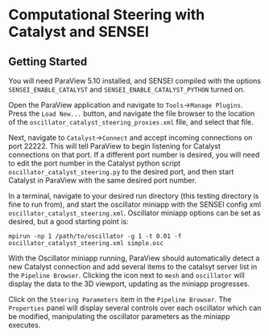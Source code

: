 # Computational Steering with Catalyst and SENSEI

## Getting Started

You will need ParaView 5.10 installed, and SENSEI compiled with the options `SENSEI_ENABLE_CATALYST` and `SENSEI_ENABLE_CATALYST_PYTHON` turned on.

Open the ParaView application and navigate to `Tools`->`Manage Plugins`. Press the `Load New...` button, and navigate the file browser to the location of the `oscillator_catalyst_steering_proxies.xml` file, and select that file.

Next, navigate to `Catalyst`->`Connect` and accept incoming connections on port 22222. This will tell ParaView to begin listening for Catalyst connections on that port. If a different port number is desired, you will need to edit the port number in the Catalyst python script `oscillator_catalyst_steering.py` to the desired port, and then start Catalyst in ParaView with the same desired port number.

In a terminal, navigate to your desired run directory (this testing directory is fine to run from), and start the oscillator miniapp with the SENSEI config xml `oscillator_catalyst_steering.xml`. Oscillator miniapp options can be set as desired, but a good starting point is:

```
mpirun -np 1 /path/to/oscillator -g 1 -t 0.01 -f oscillator_catalyst_steering.xml simple.osc
```
With the Oscillator miniapp running, ParaView should automatically detect a new Catalyst connection and add several items to the catalsyt server list in the `Pipeline Browser`. Clicking the icon next to `mesh` and `oscillator` will display the data to the 3D viewport, updating as the miniapp progresses.

Click on the `Steering Parameters` item in the `Pipeline Browser`. The `Properties` panel will display several controls over each oscillator which can be modified, manipulating the oscillator parameters as the miniapp executes.
